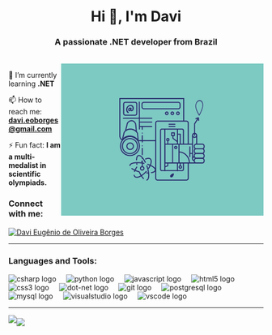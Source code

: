 <h1 align="center">Hi 👋, I'm Davi</h1>
<h3 align="center">A passionate .NET developer from Brazil</h3>
<br>
<img align="right" width="400" src="EWyf.gif">

🌱 I’m currently learning **.NET**
  
📫 How to reach me: **davi.eoborges@gmail.com**
  
⚡ Fun fact: **I am a multi-medalist in scientific olympiads.**
  
<h3 align="left">Connect with me:</h3>
<p align="left">
<a href="https://www.linkedin.com/in/davi-borges-" target="blank"><img align="center" src="https://raw.githubusercontent.com/rahuldkjain/github-profile-readme-generator/master/src/images/icons/Social/linked-in-alt.svg" alt="Davi Eugênio de Oliveira Borges" height="30" width="40" /></a>
</p>
<hr>
<h3 align="left">Languages and Tools:</h3>
<div align="left">
  <img src="https://cdn.jsdelivr.net/gh/devicons/devicon/icons/csharp/csharp-original.svg" height="40" alt="csharp logo"  />
  <img width="12" />
  <img src="https://cdn.jsdelivr.net/gh/devicons/devicon/icons/python/python-original.svg" height="40" alt="python logo"  />
  <img width="12" />
  <img src="https://cdn.jsdelivr.net/gh/devicons/devicon/icons/javascript/javascript-original.svg" height="40" alt="javascript logo"  />
  <img width="12" />
  <img src="https://cdn.jsdelivr.net/gh/devicons/devicon/icons/html5/html5-original.svg" height="40" alt="html5 logo"  />
  <img width="12" />
  <img src="https://cdn.jsdelivr.net/gh/devicons/devicon/icons/css3/css3-original.svg" height="40" alt="css3 logo"  />
  <img width="12" />
  <img src="https://cdn.jsdelivr.net/gh/devicons/devicon/icons/dot-net/dot-net-original.svg" height="40" alt="dot-net logo"  />
  <img width="12" />
  <img src="https://cdn.jsdelivr.net/gh/devicons/devicon/icons/git/git-original.svg" height="40" alt="git logo"  />
  <img width="12" />
  <img src="https://cdn.jsdelivr.net/gh/devicons/devicon/icons/postgresql/postgresql-original.svg" height="40" alt="postgresql logo"  />
  <img width="12" />
  <img src="https://cdn.jsdelivr.net/gh/devicons/devicon/icons/mysql/mysql-original.svg" height="40" alt="mysql logo"  />
  <img width="12" />
  <img src="https://cdn.jsdelivr.net/gh/devicons/devicon/icons/visualstudio/visualstudio-plain.svg" height="40" alt="visualstudio logo"  />
  <img width="12" />
  <img src="https://cdn.jsdelivr.net/gh/devicons/devicon/icons/vscode/vscode-original.svg" height="40" alt="vscode logo"  />
  <img width="12" />
</div>

<hr>

  <img height=220 align="left" src="https://github-readme-stats.vercel.app/api?username=DavieoBorges&card_width=300&theme=prussian&layout=donut" />
  <img height=220 align="middle" src="https://github-readme-stats.vercel.app/api/top-langs?username=DavieoBorges&langs_count=8&card_width=280&theme=prussian&layout=donut" />
